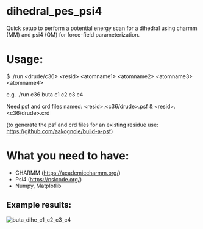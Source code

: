 # dihedral_pes_psi4

Quick setup to perform a potential energy scan for a dihedral using charmm (MM) and psi4 (QM) for force-field parameterization.

# Usage:

 $ ./run <drude/c36> \<resid\> \<atomname1\> \<atomname2\> \<atomname3\> \<atomname4\>

e.g. ./run c36 buta c1 c2 c3 c4

Need psf and crd files named: \<resid\>.\<c36/drude\>.psf & \<resid\>.\<c36/drude\>.crd

(to generate the psf and crd files for an existing residue use: https://github.com/aakognole/build-a-psf)

# What you need to have:
- CHARMM (https://academiccharmm.org/)
- Psi4 (https://psicode.org/)
- Numpy, Matplotlib 

## Example results:

![buta_dihe_c1_c2_c3_c4](https://user-images.githubusercontent.com/15039598/158260384-a8ce3250-008d-4740-a052-90df70c30cce.png)
